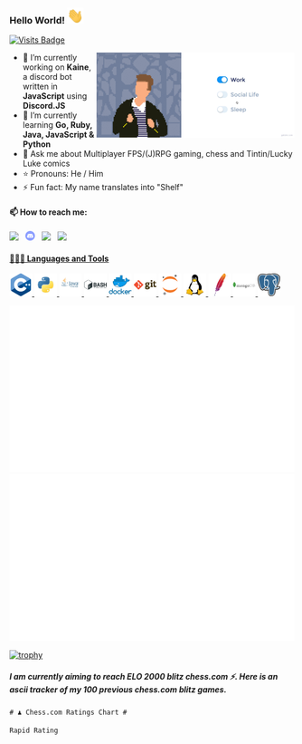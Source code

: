   ### Hello World!  <img src="https://github.com/notashelf/notashelf/blob/main/assets/Hi.gif" width="29px">
  [![Visits Badge](https://badges.pufler.dev/visits/notashelf/notashelf)](https://badges.pufler.dev/visits/notashelf/notashelf)
  
<img src="https://github.com/notashelf/notashelf/blob/main/assets/life_balance.gif" alt="side Image" align="right" width="200" height="auto" />
<img src="https://github.com/notashelf/notashelf/blob/main/assets/rick.gif" alt="side Gif" align="right" width="150" height="auto"/> </a>
  
  - 🔭 I’m currently working on **Kaine**, a discord bot written in **JavaScript** using **Discord.JS**
  - 🌱 I’m currently learning **Go, Ruby, Java, JavaScript & Python**
  - 💬 Ask me about Multiplayer FPS/(J)RPG gaming, chess and Tintin/Lucky Luke comics
  - ⭐ Pronouns: He / Him
  - ⚡ Fun fact: My name translates into "Shelf"
  
  #### 📫 How to reach me:
  
  [<img src="https://upload.wikimedia.org/wikipedia/commons/8/83/Steam_icon_logo.svg" width="3.5%"/>](https://steamcommunity.com/id/notashelf/)  &nbsp; [<img src="https://github.com/notashelf/notashelf/blob/main/assets/discord-round.svg" width="3.5%"/>](https://discord.gg/TS6w3TYZRM)  &nbsp; [<img src="https://img.icons8.com/color/48/000000/twitter.png" width="3.5%"/>](https://twitter.com/notashelf)  &nbsp; <a href="mailto:notashelf@gmail.com"> <img src="https://img.icons8.com/fluent/48/000000/gmail.png" width="3.5%"/>
  
  #### 👨🏻‍💻 Languages and Tools <br />
  <code><img height="40" src="https://raw.githubusercontent.com/github/explore/80688e429a7d4ef2fca1e82350fe8e3517d3494d/topics/cpp/cpp.png"></code>
  <code><img height="40" src="https://raw.githubusercontent.com/github/explore/80688e429a7d4ef2fca1e82350fe8e3517d3494d/topics/python/python.png"></code>
  <code><img height="40" src="https://raw.githubusercontent.com/github/explore/80688e429a7d4ef2fca1e82350fe8e3517d3494d/topics/java/java.png"></code>
  <code><img height="40" src="https://raw.githubusercontent.com/github/explore/80688e429a7d4ef2fca1e82350fe8e3517d3494d/topics/bash/bash.png"></code>
  <code><img height="40" src="https://raw.githubusercontent.com/github/explore/80688e429a7d4ef2fca1e82350fe8e3517d3494d/topics/docker/docker.png"></code>
  <code><img height="40" src="https://raw.githubusercontent.com/github/explore/80688e429a7d4ef2fca1e82350fe8e3517d3494d/topics/git/git.png"></code>
  <code><img height="40" src="https://raw.githubusercontent.com/github/explore/80688e429a7d4ef2fca1e82350fe8e3517d3494d/topics/jupyter-notebook/jupyter-notebook.png"></code>
  <code><img height="40" src="https://raw.githubusercontent.com/github/explore/80688e429a7d4ef2fca1e82350fe8e3517d3494d/topics/linux/linux.png"></code>
  <code><img height="40" src="https://raw.githubusercontent.com/github/explore/80688e429a7d4ef2fca1e82350fe8e3517d3494d/topics/maven/maven.png"></code>
  <code><img height="40" src="https://raw.githubusercontent.com/github/explore/80688e429a7d4ef2fca1e82350fe8e3517d3494d/topics/mongodb/mongodb.png"></code>
  <code><img height="40" src="https://raw.githubusercontent.com/github/explore/80688e429a7d4ef2fca1e82350fe8e3517d3494d/topics/postgresql/postgresql.png"></code>
  
  [![Stats](https://github.com/NotAShelf/NotAShelf/blob/output/generated/overview.svg)](https://github.com/NotAShelf/NotAShelf/blob/output/generated/overview.svg)
  [![Stats](https://github.com/NotAShelf/NotAShelf/blob/output/generated/languages.svg)](https://github.com/NotAShelf/NotAShelf/blob/output/generated/languages.svg)
  
  [![trophy](https://github-profile-trophy.vercel.app/?username=notashelf&theme=juicyfresh&no-frame=true&row=1&&margin-w=20&no-bg=true)](https://github-profile-trophy.vercel.app/?username=notashelf&theme=juicyfresh&no-frame=true&row=1&&margin-w=20&no-bg=true)
  
  ##### I am currently aiming to reach ELO 2000 blitz  chess.com ⚡. Here is an ascii tracker of my 100 previous chess.com blitz games.
  
  ```
  # ♟︎ Chess.com Ratings Chart #
  
  Rapid Rating
